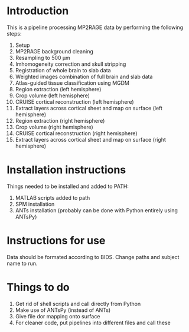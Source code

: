 # Introduction
This is a pipeline processing MP2RAGE data by performing the following steps:

01. Setup
02. MP2RAGE background cleaning
03. Resampling to 500 µm
04. Imhomogeneity correction and skull stripping
05. Registration of whole brain to slab data
06. Weighted images combination of full brain and slab data
07. Atlas-guided tissue classification using MGDM
08. Region extraction (left hemisphere) 
09. Crop volume (left hemisphere)
10. CRUISE cortical reconstruction (left hemisphere)
11. Extract layers across cortical sheet and map on surface (left hemisphere)
12. Region extraction (right hemisphere)
13. Crop volume (right hemisphere)
14. CRUISE cortical reconstruction (right hemisphere)
15. Extract layers across cortical sheet and map on surface (right hemisphere)

# Installation instructions
Things needed to be installed and added to PATH:
1. MATLAB scripts added to path
2. SPM installation
3. ANTs installation (probably can be done with Python entirely using ANTsPy)

# Instructions for use
Data should be formated according to BIDS. Change paths and subject name to run.

# Things to do
1. Get rid of shell scripts and call directly from Python
2. Make use of ANTsPy (instead of ANTs)
3. Give file dor mapping onto surface
4. For cleaner code, put pipelines into different files and call these
